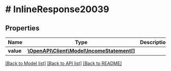 # # InlineResponse20039

## Properties

Name | Type | Description | Notes
------------ | ------------- | ------------- | -------------
**value** | [**\OpenAPI\Client\Model\IncomeStatement[]**](IncomeStatement.md) |  | [optional]

[[Back to Model list]](../../README.md#models) [[Back to API list]](../../README.md#endpoints) [[Back to README]](../../README.md)
